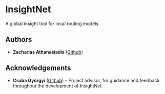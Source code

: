 # InsightNet

A global insight tool for local routing models.


## Authors

- **Zacharias Athanasiadis** ([Github](https://www.github.com/zachathanasiadis))


## Acknowledgements

- **Csaba Györgyi** ([Github](https://www.github.com/gycsaba96)) – Project advisor, for guidance and feedback throughout the development of InsightNet.
